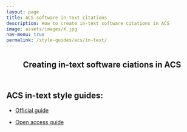 ```yaml
---
layout: page
title: ACS software in-text citations
description: How to create in-text software citations in ACS
image: assets/images/X.jpg
nav-menu: true
permalink: /style-guides/acs/in-text/
---
```

<!-- Main -->
<div id="main" class="alt">

<!-- One -->
<section id="one">
	<div class="inner">
		<header class="major">
			<h1>Creating in-text software ciations in ACS</h1>
		</header>

<!-- Content -->
<h2 id="content">ACS in-text style guides:</h2>
<div class="row">
	<div class="6u 12u$(small)">
		<ul class="actions">
			<li><a href="https://doi.org/10.1021/acsguide.40302" class="button big">Official guide</a></li>
		</ul>
	</div>
	<div class="6u$ 12u$(small)">
		<ul class="actions">
			<li><a href="https://libguides.williams.edu/citing/acs#s-lg-box-22962284" class="button big">Open access guide</a></li>
		</ul>
	</div>

</div>

</div>
